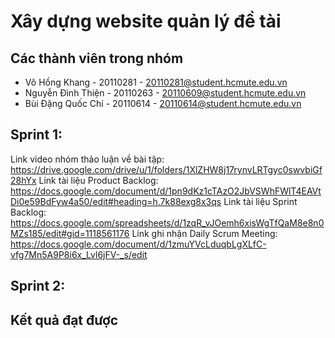 # Xây dựng website quản lý đề tài

## Các thành viên trong nhóm
* Võ Hồng Khang - 20110281 - 20110281@student.hcmute.edu.vn
* Nguyễn Đình Thiện - 20110263 - 20110609@student.hcmute.edu.vn
* Bùi Đặng Quốc Chí - 20110614 - 20110614@student.hcmute.edu.vn

## Sprint 1:
Link  video nhóm thảo luận về bài tập: https://drive.google.com/drive/u/1/folders/1XlZHW8j17rynvLRTgyc0swvbiGf28hYx
Link tài liệu Product Backlog: https://docs.google.com/document/d/1pn9dKz1cTAzO2JbVSWhFWlT4EAVtDi0e59BdFyw4a50/edit#heading=h.7k88exg8x3qs
Link tài liệu Sprint Backlog: https://docs.google.com/spreadsheets/d/1zqR_vJOemh6xisWgTfQaM8e8n0MZs185/edit#gid=1118561176
Link ghi nhận Daily Scrum Meeting: https://docs.google.com/document/d/1zmuYVcLduqbLgXLfC-vfg7Mn5A9P8i6x_Lvl6jFV-_s/edit
  
## Sprint 2:


## Kết quả đạt được
